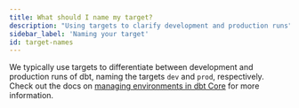 ```yaml
---
title: What should I name my target?
description: "Using targets to clarify development and production runs"
sidebar_label: 'Naming your target'
id: target-names
---
```


We typically use targets to differentiate between development and production runs of dbt, naming the targets `dev` and `prod`, respectively. Check out the docs on [managing environments in dbt Core](/docs/collaborate/environments/dbt-core-environments) for more information.
